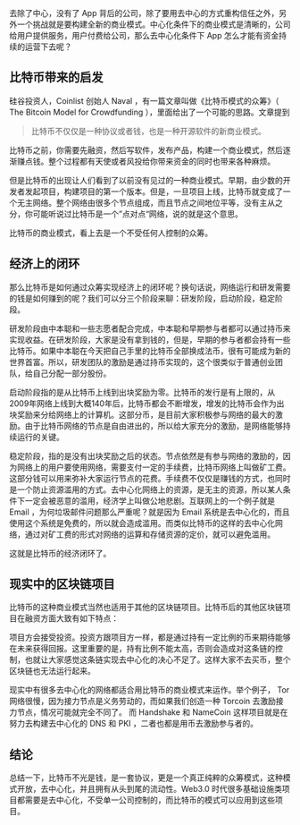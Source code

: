 去除了中心，没有了 App 背后的公司，除了要用去中心的方式重构信任之外，另外一个挑战就是要构建全新的商业模式。中心化条件下的商业模式是清晰的，公司给用户提供服务，用户付费给公司，那么去中心化条件下 App 怎么才能有资金持续的运营下去呢？

## 比特币带来的启发

硅谷投资人，Coinlist 创始人 Naval ，有一篇文章叫做《比特币模式的众筹》（ The Bitcoin Model for Crowdfunding ），里面给出了一个可能的思路。文章提到

> 比特币不仅仅是一种协议或者钱，也是一种开源软件的新商业模式。

比特币之前，你需要先融资，然后写软件，发布产品，构建一个商业模式，然后逐渐赚点钱。整个过程都有天使或者风投给你带来资金的同时也带来各种麻烦。

但是比特币的出现让人们看到了以前没有见过的一种商业模式。早期，由少数的开发者发起项目，构建项目的第一个版本。但是，一旦项目上线，比特币就变成了一个无主网络。整个网络由很多个节点组成，而且节点之间地位平等，没有主从之分，你可能听说过比特币是一个”点对点“网络，说的就是这个意思。

比特币的商业模式，看上去是一个不受任何人控制的众筹。

## 经济上的闭环

那么比特币是如何通过众筹实现经济上的闭环呢？换句话说，网络运行和研发需要的钱是如何赚到的呢？我们可以分三个阶段来聊：研发阶段，启动阶段，稳定阶段。

研发阶段由中本聪和一些志愿者配合完成，中本聪和早期参与者都可以通过持币来实现收益。在研发阶段，大家是没有拿到钱的，但是，早期的参与者都会持有一些比特币。如果中本聪在今天把自己手里的比特币全部换成法币，很有可能成为新的世界首富。所以，研发团队的激励是通过持币实现的，这个很类似于普通创业团队，给自己分配一部分股份。

启动阶段指的是从比特币上线到出块奖励为零。比特币的发行是有上限的，从2009年网络上线到大概140年后，比特币都会不断增发，增发的比特币会作为出块奖励来分给网络上的计算机。这部分币，是目前大家积极参与网络的最大的激励。由于比特币网络的节点是自由进出的，所以给大家充分的激励，是网络能够持续运行的关键。

稳定阶段，指的是没有出块奖励之后的状态。节点依然是有参与网络的激励的，因为网络上的用户要使用网络，需要支付一定的手续费，比特币网络上叫做矿工费。这部分钱可以用来弥补大家运行节点的花费。手续费不仅仅是赚钱的方式，也同时是一个防止资源滥用的方式。去中心化网络上的资源，是无主的资源，所以某人条件下一定会被恶意的滥用，经济学上叫做公地悲剧。互联网上的一个例子就是 Email ，为何垃圾邮件问题那么严重呢？就是因为 Email 系统是去中心化的，而且使用这个系统是免费的，所以就会造成滥用。而类似比特币的这样的去中心化网络，通过对矿工费的形式对网络的运算和存储资源的定价，就可以避免滥用。

这就是比特币的经济闭环了。

## 现实中的区块链项目

比特币的这种商业模式当然也适用于其他的区块链项目。比特币后的其他区块链项目在融资方面大致有如下特点：

项目方会接受投资。投资方跟项目方一样，都是通过持有一定比例的币来期待能够在未来获得回报。这里重要的是，持有比例不能太高，否则会造成对这条链的控制，也就让大家感觉这条链实现去中心化的决心不足了。这样大家不去买币，整个区块链也无法运行起来。

现实中有很多去中心化的网络都适合用比特币的商业模式来运作。举个例子， Tor 网络很慢，因为接力节点是义务劳动的，而如果我们创造一种 Torcoin 去激励接力节点，情况可能就完全不同了。 而 Handshake 和 NameCoin 这样项目就是在努力去构建去中心化的 DNS 和 PKI ，二者也都是用币去激励参与者的。

## 结论

总结一下，比特币不光是钱，是一套协议，更是一个真正纯粹的众筹模式，这种模式开放，去中心化，并且拥有从头到尾的流动性。Web3.0 时代很多基础设施类项目都需要是去中心化，不受单一公司控制的，而比特币的模式可以应用到这些项目。
